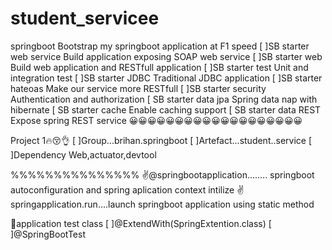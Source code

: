 # student_servicee
springboot
Bootstrap my springboot application at F1 speed
[  ]SB starter web service
Build application exposing SOAP web service
[  ]SB starter web
Build web application and RESTfull application
[  ]SB starter test
Unit and integration test 
[  ]SB starter JDBC
Traditional JDBC application
[  ]SB  starter hateoas
Make our service more RESTfull
[  ]SB starter security
Authentication and authorization
[ SB starter data jpa 
Spring data nap with hibernate
[ SB starter cache
Enable caching support
[ SB starter data REST 
Expose spring REST service
😀😀😀😀😀😀😀😀😀😀😀😀😀😀😀😀😀😀😀


Project 1🔥😚👌
[  ]Group...brihan.springboot
[  ]Artefact...student..service
[  ]Dependency
Web,actuator,devtool 

%%%%%%%%%%%%%%%
✌@springbootapplication........ springboot autoconfiguration and spring aplication context intilize
✌springapplication.run....launch springboot application using static method

👘application test class
[  ]@ExtendWith(SpringExtention.class)
[  ]@SpringBootTest
